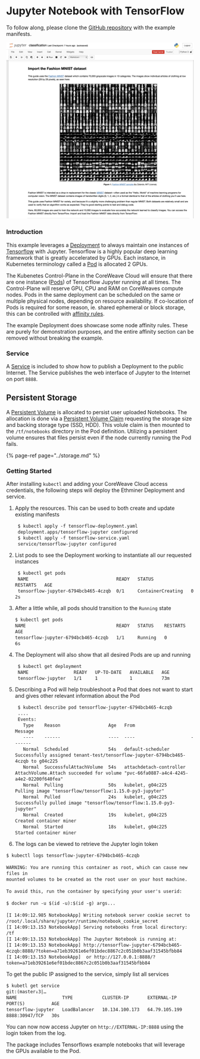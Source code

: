 # Jupyter Notebook with TensorFlow

To follow along, please clone the [GitHub repository](https://github.com/coreweave/kubernetes-cloud/tree/master/tensorflow-jupyter) with the example manifests.

![Screenshot](../../.gitbook/assets/screenshot%20%281%29.png)

### Introduction

This example leverages a [Deployment](https://kubernetes.io/docs/concepts/workloads/controllers/deployment/) to always maintain one instances of [Tensorflow](https://www.tensorflow.org) with Jupyter. Tensorflow is a highly popular deep learning framework that is greatly accelerated by GPUs. Each instance, in Kubernetes terminology called a [Pod](https://kubernetes.io/docs/concepts/workloads/pods/pod-overview/) is allocated 2 GPUs.

The Kubenetes Control-Plane in the CoreWeave Cloud will ensure that there are one instance \([Pods](https://kubernetes.io/docs/concepts/workloads/pods/pod-overview/)\) of Tensorflow Jupyter running at all times. The Control-Plane will reserve GPU, CPU and RAM on CoreWeaves compute nodes. Pods in the same deployment can be scheduled on the same or multiple physical nodes, depending on resource availability. If co-location of Pods is required for some reason, ie. shared ephemeral or block storage, this can be controlled with [affinity rules](https://kubernetes.io/docs/concepts/configuration/assign-pod-node/#affinity-and-anti-affinity).

The example Deployment does showcase some node affinity rules. These are purely for demonstration purposes, and the entire affinity section can be removed without breaking the example.

### Service

A [Service](https://kubernetes.io/docs/concepts/services-networking/service/) is included to show how to publish a Deployment to the public Internet. The Service publishes the web interface of Jupyter to the Internet on port `8888`.

## Persistent Storage

A [Persistent Volume](https://kubernetes.io/docs/concepts/storage/persistent-volumes/) is allocated to persist user uploaded Notebooks. The allocation is done via a [Persistent Volume Claim](https://github.com/atlantic-crypto/kubernetes-cloud-examples/blob/master/cuda-ssh/sshd-pvc.yaml) requesting the storage size and backing storage type \(SSD, HDD\). This volule claim is then mounted to the `/tf/notebooks` directory in the Pod definition. Utilizing a persistent volume ensures that files persist even if the node currently running the Pod fails.

{% page-ref page="../storage.md" %}



### Getting Started

After installing `kubectl` and adding your CoreWeave Cloud access credentials, the following steps will deploy the Ethminer Deployment and service.

1. Apply the resources. This can be used to both create and update existing manifests

   ```text
    $ kubectl apply -f tensorflow-deployment.yaml
    deployment.apps/tensorflow-jupyter configured
    $ kubectl apply -f tensorflow-service.yaml
    service/tensorflow-jupyter configured 
   ```

2. List pods to see the Deployment working to instantiate all our requested instances

   ```text
    $ kubectl get pods
    NAME                                 READY   STATUS              RESTARTS   AGE
    tensorflow-jupyter-6794bcb465-4czqb  0/1     ContainerCreating   0          2s
   ```

3. After a little while, all pods should transition to the `Running` state

   ```text
   $ kubectl get pods
   NAME                                  READY   STATUS    RESTARTS   AGE
   tensorflow-jupyter-6794bcb465-4czqb   1/1     Running   0          6s
   ```

4. The Deployment will also show that all desired Pods are up and running

   ```text
    $ kubectl get deployment
    NAME                 READY   UP-TO-DATE   AVAILABLE   AGE
    tensorflow-jupyter   1/1     1            1           73m
   ```

5. Describing a Pod will help troubleshoot a Pod that does not want to start and gives other relevant information about the Pod

   ```text
    $ kubectl describe pod tensorflow-jupyter-6794bcb465-4czqb
    ....
    Events:
      Type    Reason                  Age   From                     Message
      ----    ------                  ----  ----                     -------
      Normal  Scheduled               54s   default-scheduler        Successfully assigned tenant-test/tensorflow-jupyter-6794bcb465-4czqb to g04c225
      Normal  SuccessfulAttachVolume  54s   attachdetach-controller  AttachVolume.Attach succeeded for volume "pvc-66fa0887-a4c4-4245-a4e2-02200f640fea"
      Normal  Pulling                 50s   kubelet, g04c225         Pulling image "tensorflow/tensorflow:1.15.0-py3-jupyter"
      Normal  Pulled                  24s   kubelet, g04c225         Successfully pulled image "tensorflow/tensorflow:1.15.0-py3-jupyter"
      Normal  Created                 19s   kubelet, g04c225         Created container miner
      Normal  Started                 18s   kubelet, g04c225         Started container miner
   ```

6. The logs can be viewed to retrieve the Jupyter login token

```text
$ kubectl logs tensorflow-jupyter-6794bcb465-4czqb

WARNING: You are running this container as root, which can cause new files in
mounted volumes to be created as the root user on your host machine.

To avoid this, run the container by specifying your user's userid:

$ docker run -u $(id -u):$(id -g) args...

[I 14:09:12.985 NotebookApp] Writing notebook server cookie secret to /root/.local/share/jupyter/runtime/notebook_cookie_secret
[I 14:09:13.153 NotebookApp] Serving notebooks from local directory: /tf
[I 14:09:13.153 NotebookApp] The Jupyter Notebook is running at:
[I 14:09:13.153 NotebookApp] http://tensorflow-jupyter-6794bcb465-4czqb:8888/?token=a71eb39261e6ef01bdec8867c2c051b0b3aaf31545bfbb84
[I 14:09:13.153 NotebookApp]  or http://127.0.0.1:8888/?token=a71eb39261e6ef01bdec8867c2c051b0b3aaf31545bfbb84
```

To get the public IP assigned to the service, simply list all services

```text
$ kubetl get service                                                                                                                                                                                                                               git:(master↓3|…
NAME                 TYPE           CLUSTER-IP       EXTERNAL-IP     PORT(S)          AGE
tensorflow-jupyter   LoadBalancer   10.134.100.173   64.79.105.199   8888:30947/TCP   30s
```

You can now now access Jupyter on `http://EXTERNAL-IP:8888` using the login token from the log.

The package includes Tensorflows example notebooks that will leverage the GPUs available to the Pod.

